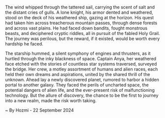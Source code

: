 
The wind whipped through the tattered sail, carrying the scent of salt and the distant cries of gulls.  A lone knight, his armor dented and weathered, stood on the deck of his weathered ship, gazing at the horizon. His quest had taken him across treacherous mountain passes, through dense forests and across vast plains. He had faced down bandits, fought monstrous beasts, and deciphered cryptic riddles, all in pursuit of the fabled Holy Grail.  The journey was perilous, but the reward, if it existed, would be worth every hardship he faced. 

The starship hummed, a silent symphony of engines and thrusters, as it hurtled through the inky blackness of space. Captain Anya, her weathered face etched with the stories of countless star systems traversed, surveyed the bridge.  Her crew, a motley assortment of humans and alien races, each held their own dreams and aspirations, united by the shared thrill of the unknown.  Ahead lay a newly discovered planet, rumored to harbor a hidden portal to another galaxy.  They faced the perils of uncharted space, the potential dangers of alien life, and the ever-present risk of malfunctioning technology. But the allure of discovery, the chance to be the first to journey into a new realm, made the risk worth taking. 

~ By Hozmi - 22 September 2024
